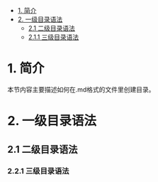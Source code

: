* [1. 简介](#1-简介)
* [2. 一级目录语法](#2-一级目录语法)  
  * [2.1 二级目录语法](#21-二级目录语法)
   * [2.1.1 三级目录语法](#211-三级目录语法)
 
   
# 1. 简介
  本节内容主要描述如何在.md格式的文件里创建目录。
  
# 2. 一级目录语法


## 2.1 二级目录语法


### 2.2.1 三级目录语法





